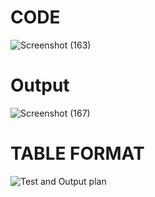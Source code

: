 # CODE 

![Screenshot (163)](https://user-images.githubusercontent.com/98880912/153592454-e9d89af8-b781-45fd-8380-07140f959c8a.png)

# Output

![Screenshot (167)](https://user-images.githubusercontent.com/98880912/153592545-257eb072-1859-4433-b916-83a72e22768d.png)

# TABLE FORMAT

![Test and Output plan](https://user-images.githubusercontent.com/98880912/153592674-65db034a-0863-4390-bfa1-ff9505ba0566.jpg)

